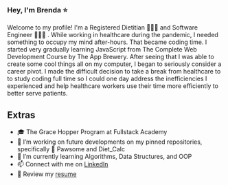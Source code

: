 ### Hey, I'm Brenda ⭐

Welcome to my profile! I'm a Registered Dietitian 👩🏻‍⚕️ and Software Engineer 👩🏻‍💻 . While working in healthcare during the pandemic, I needed something to occupy my mind after-hours. That became coding time. I started very gradually learning JavaScript from The Complete Web Development Course by The App Brewery. After seeing that I was able to create some cool things all on my computer, I began to seriously consider a career pivot. I made the difficult decision to take a break from healthcare to to study coding full time so I could one day address the inefficiencies I experienced and help healthcare workers use their time more efficiently to better serve patients.

## Extras
- 🎓 The Grace Hopper Program at Fullstack Academy
- 🔭 I’m working on future developments on my pinned repositories, specifically 🐾 Pawsome and Diet_Calc 
- 🌱 I’m currently learning Algorithms, Data Structures, and OOP
- 📫 Connect with me on [LinkedIn](https://www.linkedin.com/in/brenda-wong-rd/)
- 📝 Review my [resume](https://drive.google.com/file/d/1BaRhzqbwsH514aXGSjUuE9GH82QXCDUH/view?usp=sharing)
